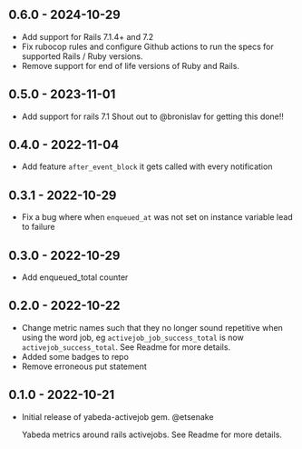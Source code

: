 ## 0.6.0 - 2024-10-29
- Add support for Rails 7.1.4+ and 7.2
- Fix rubocop rules and configure Github actions to run the specs for supported Rails / Ruby versions.
- Remove support for end of life versions of Ruby and Rails.

## 0.5.0 - 2023-11-01
- Add support for rails 7.1 Shout out to @bronislav for getting this done!!

## 0.4.0 - 2022-11-04

- Add feature `after_event_block` it gets called with every notification

## 0.3.1 - 2022-10-29

- Fix a bug where when `enqueued_at` was not set on instance variable lead to failure

## 0.3.0 - 2022-10-29

- Add enqueued_total counter

## 0.2.0 - 2022-10-22

- Change metric names such that they no longer sound repetitive when using the word job, eg `activejob_job_success_total` is now `activejob_success_total`. See Readme for more details.
- Added some badges to repo
- Remove erroneous put statement

## 0.1.0 - 2022-10-21

- Initial release of yabeda-activejob gem. @etsenake

  Yabeda metrics around rails activejobs. See Readme for more details.
